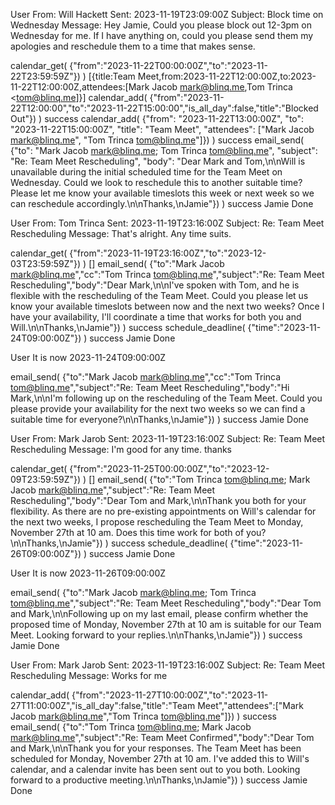 User
From: Will Hackett Sent: 2023-11-19T23:09:00Z Subject: Block time on Wednesday Message: Hey Jamie, Could you please block out 12-3pm on Wednesday for me. If I have anything on, could you please send them my apologies and reschedule them to a time that makes sense.

calendar_get(
{"from":"2023-11-22T00:00:00Z","to":"2023-11-22T23:59:59Z"})
)
[{title:Team Meet,from:2023-11-22T12:00:00Z,to:2023-11-22T12:00:00Z,attendees:[Mark Jacob <mark@blinq.me>,Tom Trinca <tom@blinq.me]}]
calendar_add(
{"from":"2023-11-22T12:00:00","to":"2023-11-22T15:00:00","is_all_day":false,"title":"Blocked Out"})
)
success
calendar_add(
{"from": "2023-11-22T13:00:00Z", "to": "2023-11-22T15:00:00Z", "title": "Team Meet", "attendees": ["Mark Jacob <mark@blinq.me>", "Tom Trinca <tom@blinq.me>"]})
)
success
email_send(
{"to": "Mark Jacob <mark@blinq.me>; Tom Trinca <tom@blinq.me>", "subject": "Re: Team Meet Rescheduling", "body": "Dear Mark and Tom,\n\nWill is unavailable during the initial scheduled time for the Team Meet on Wednesday. Could we look to reschedule this to another suitable time? Please let me know your available timeslots this week or next week so we can reschedule accordingly.\n\nThanks,\nJamie"})
)
success
Jamie
Done

User
From: Tom Trinca Sent: 2023-11-19T23:16:00Z Subject: Re: Team Meet Rescheduling Message: That's alright. Any time suits.

calendar_get(
{"from":"2023-11-19T23:16:00Z","to":"2023-12-03T23:59:59Z"})
)
[]
email_send(
{"to":"Mark Jacob <mark@blinq.me>","cc":"Tom Trinca <tom@blinq.me>","subject":"Re: Team Meet Rescheduling","body":"Dear Mark,\n\nI've spoken with Tom, and he is flexible with the rescheduling of the Team Meet. Could you please let us know your available timeslots between now and the next two weeks? Once I have your availability, I'll coordinate a time that works for both you and Will.\n\nThanks,\nJamie"})
)
success
schedule_deadline(
{"time":"2023-11-24T09:00:00Z"})
)
success
Jamie
Done

User
It is now 2023-11-24T09:00:00Z

email_send(
{"to":"Mark Jacob <mark@blinq.me>","cc":"Tom Trinca <tom@blinq.me>","subject":"Re: Team Meet Rescheduling","body":"Hi Mark,\n\nI'm following up on the rescheduling of the Team Meet. Could you please provide your availability for the next two weeks so we can find a suitable time for everyone?\n\nThanks,\nJamie"})
)
success
Jamie
Done

User
From: Mark Jarob Sent: 2023-11-19T23:16:00Z Subject: Re: Team Meet Rescheduling Message: I'm good for any time. thanks

calendar_get(
{"from":"2023-11-25T00:00:00Z","to":"2023-12-09T23:59:59Z"})
)
[]
email_send(
{"to":"Tom Trinca <tom@blinq.me>; Mark Jacob <mark@blinq.me>","subject":"Re: Team Meet Rescheduling","body":"Dear Tom and Mark,\n\nThank you both for your flexibility. As there are no pre-existing appointments on Will's calendar for the next two weeks, I propose rescheduling the Team Meet to Monday, November 27th at 10 am. Does this time work for both of you?\n\nThanks,\nJamie"})
)
success
schedule_deadline(
{"time":"2023-11-26T09:00:00Z"})
)
success
Jamie
Done

User
It is now 2023-11-26T09:00:00Z

email_send(
{"to":"Mark Jacob <mark@blinq.me>; Tom Trinca <tom@blinq.me>","subject":"Re: Team Meet Rescheduling","body":"Dear Tom and Mark,\n\nFollowing up on my last email, please confirm whether the proposed time of Monday, November 27th at 10 am is suitable for our Team Meet. Looking forward to your replies.\n\nThanks,\nJamie"})
)
success
Jamie
Done

User
From: Mark Jarob Sent: 2023-11-19T23:16:00Z Subject: Re: Team Meet Rescheduling Message: Works for me

calendar_add(
{"from":"2023-11-27T10:00:00Z","to":"2023-11-27T11:00:00Z","is_all_day":false,"title":"Team Meet","attendees":["Mark Jacob <mark@blinq.me>","Tom Trinca <tom@blinq.me>"]})
)
success
email_send(
{"to":"Tom Trinca <tom@blinq.me>; Mark Jacob <mark@blinq.me>","subject":"Re: Team Meet Confirmed","body":"Dear Tom and Mark,\n\nThank you for your responses. The Team Meet has been scheduled for Monday, November 27th at 10 am. I've added this to Will's calendar, and a calendar invite has been sent out to you both. Looking forward to a productive meeting.\n\nThanks,\nJamie"})
)
success
Jamie
Done
